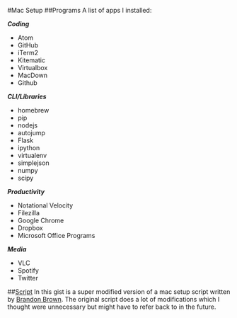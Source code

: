 #Mac Setup
##Programs
A list of apps I installed:

***Coding***

* Atom
* GitHub
* iTerm2
* Kitematic
* Virtualbox
* MacDown
* Github

***CLI/Libraries***

* homebrew
* pip
* nodejs
* autojump
* Flask
* ipython
* virtualenv
* simplejson
* numpy
* scipy

***Productivity***

* Notational Velocity
* Filezilla
* Google Chrome
* Dropbox
* Microsoft Office Programs

***Media***

* VLC
* Spotify
* Twitter




##[Script](https://gist.github.com/yknot/c5d2c3094f15c0ecea5d)
In this gist is a super modified version of a mac setup script written by [Brandon Brown](https://gist.github.com/brandonb927/3195465). The original script does a lot of modifications which I thought were unnecessary but might have to refer back to in the future.


